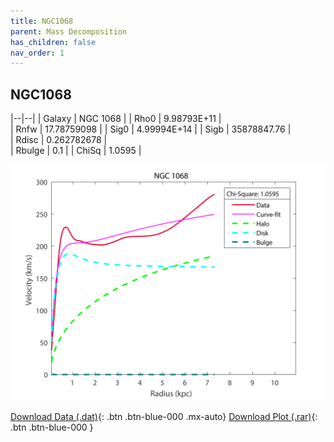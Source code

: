 ```yaml
---
title: NGC1068
parent: Mass Decomposition
has_children: false
nav_order: 1
---
```


## NGC1068

|--|--|
| Galaxy    | NGC 1068	 |
| Rho0     |	9.98793E+11	   |   
| Rnfw  | 17.78759098		  |
| Sig0     | 4.99994E+14		 |
| Sigb     | 35878847.76		|  
| Rdisc  | 0.262782678		|   
| Rbulge      | 0.1	 | 
| ChiSq | 1.0595 |

![](/assets/plot/NGC1068.jpg)

[Download Data (.dat)](https://raw.githubusercontent.com/adhitya-spas/Database/gh-pages/assets/data/NGC1068.dat){: .btn .btn-blue-000 .mx-auto}
[Download Plot (.rar)](https://github.com/adhitya-spas/Database/blob/gh-pages/assets/plot/NGC1068.rar?raw=true){: .btn .btn-blue-000 }
